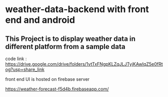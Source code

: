 # weather-data-backend with front end and android

## This Project is to display weather data in different platform from a sample data

code link : https://drive.google.com/drive/folders/1vtTxFNgpKLZqJLJTyjKAwIqZ5e0fRtog?usp=share_link

front end UI is hosted on firebase server

https://weather-forecast-f5d4b.firebaseapp.com/




